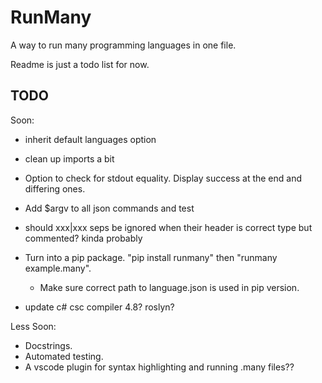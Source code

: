 # RunMany

A way to run many programming languages in one file.

Readme is just a todo list for now.

## TODO

Soon:

- inherit default languages option

- clean up imports a bit

- Option to check for stdout equality. Display success at the end and differing ones.

- Add $argv to all json commands and test

- should xxx|xxx seps be ignored when their header is correct type but commented? kinda probably

- Turn into a pip package. "pip install runmany" then "runmany example.many".
  - Make sure correct path to language.json is used in pip version.

- update c# csc compiler 4.8? roslyn?

Less Soon:

- Docstrings.
- Automated testing.
- A vscode plugin for syntax highlighting and running .many files??
